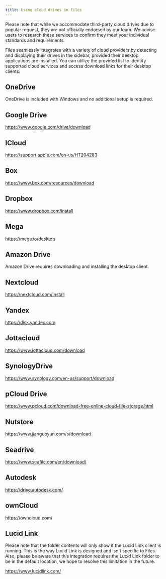 ```yaml
---
title: Using cloud drives in Files
---
```


<script>
  import { InfoBar } from "fluent-svelte";
</script>

<InfoBar severity="information">
  Please note that while we accommodate third-party cloud drives due to popular request, they are not officially endorsed by our team. We advise users to research these services to confirm they meet your individual standards and requirements.
</InfoBar>


Files seamlessly integrates with a variety of cloud providers by detecting and displaying their drives in the sidebar, provided their desktop applications are installed. You can utilize the provided list to identify supported cloud services and access download links for their desktop clients.

## OneDrive

OneDrive is included with Windows and no additional setup is required.

## Google Drive

https://www.google.com/drive/download

## ICloud

https://support.apple.com/en-us/HT204283

## Box

https://www.box.com/resources/download

## Dropbox

https://www.dropbox.com/install

## Mega

https://mega.io/desktop

## Amazon Drive

Amazon Drive requires downloading and installing the desktop client.

## Nextcloud

https://nextcloud.com/install

## Yandex

https://disk.yandex.com

## Jottacloud

https://www.jottacloud.com/download

## SynologyDrive

https://www.synology.com/en-us/support/download

## pCloud Drive

https://www.pcloud.com/download-free-online-cloud-file-storage.html

## Nutstore

https://www.jianguoyun.com/s/download

## Seadrive

https://www.seafile.com/en/download/

## Autodesk

https://drive.autodesk.com/

## ownCloud

https://owncloud.com/

## Lucid Link

<InfoBar severity="information">
	Please note that the folder contents will only show if the Lucid Link client is running. This is the way Lucid Link is designed and isn't specific to Files. Also, please be aware that this integration requires the Lucid Link folder to be in the default location, we hope to resolve this limitation in the future.
</InfoBar>

https://www.lucidlink.com/